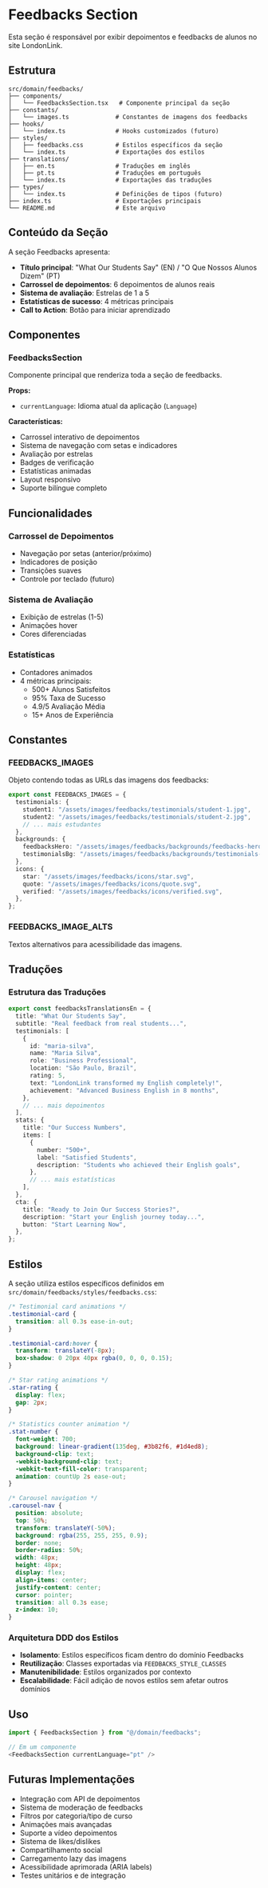 # Feedbacks Section

Esta seção é responsável por exibir depoimentos e feedbacks de alunos no site LondonLink.

## Estrutura

```
src/domain/feedbacks/
├── components/
│   └── FeedbacksSection.tsx   # Componente principal da seção
├── constants/
│   └── images.ts             # Constantes de imagens dos feedbacks
├── hooks/
│   └── index.ts              # Hooks customizados (futuro)
├── styles/
│   ├── feedbacks.css         # Estilos específicos da seção
│   └── index.ts              # Exportações dos estilos
├── translations/
│   ├── en.ts                 # Traduções em inglês
│   ├── pt.ts                 # Traduções em português
│   └── index.ts              # Exportações das traduções
├── types/
│   └── index.ts              # Definições de tipos (futuro)
├── index.ts                  # Exportações principais
└── README.md                 # Este arquivo
```

## Conteúdo da Seção

A seção Feedbacks apresenta:

- **Título principal**: "What Our Students Say" (EN) / "O Que Nossos Alunos Dizem" (PT)
- **Carrossel de depoimentos**: 6 depoimentos de alunos reais
- **Sistema de avaliação**: Estrelas de 1 a 5
- **Estatísticas de sucesso**: 4 métricas principais
- **Call to Action**: Botão para iniciar aprendizado

## Componentes

### FeedbacksSection

Componente principal que renderiza toda a seção de feedbacks.

**Props:**
- `currentLanguage`: Idioma atual da aplicação (`Language`)

**Características:**
- Carrossel interativo de depoimentos
- Sistema de navegação com setas e indicadores
- Avaliação por estrelas
- Badges de verificação
- Estatísticas animadas
- Layout responsivo
- Suporte bilíngue completo

## Funcionalidades

### Carrossel de Depoimentos
- Navegação por setas (anterior/próximo)
- Indicadores de posição
- Transições suaves
- Controle por teclado (futuro)

### Sistema de Avaliação
- Exibição de estrelas (1-5)
- Animações hover
- Cores diferenciadas

### Estatísticas
- Contadores animados
- 4 métricas principais:
  - 500+ Alunos Satisfeitos
  - 95% Taxa de Sucesso
  - 4.9/5 Avaliação Média
  - 15+ Anos de Experiência

## Constantes

### FEEDBACKS_IMAGES

Objeto contendo todas as URLs das imagens dos feedbacks:

```typescript
export const FEEDBACKS_IMAGES = {
  testimonials: {
    student1: "/assets/images/feedbacks/testimonials/student-1.jpg",
    student2: "/assets/images/feedbacks/testimonials/student-2.jpg",
    // ... mais estudantes
  },
  backgrounds: {
    feedbacksHero: "/assets/images/feedbacks/backgrounds/feedbacks-hero.jpg",
    testimonialsBg: "/assets/images/feedbacks/backgrounds/testimonials-bg.jpg",
  },
  icons: {
    star: "/assets/images/feedbacks/icons/star.svg",
    quote: "/assets/images/feedbacks/icons/quote.svg",
    verified: "/assets/images/feedbacks/icons/verified.svg",
  },
};
```

### FEEDBACKS_IMAGE_ALTS

Textos alternativos para acessibilidade das imagens.

## Traduções

### Estrutura das Traduções

```typescript
export const feedbacksTranslationsEn = {
  title: "What Our Students Say",
  subtitle: "Real feedback from real students...",
  testimonials: [
    {
      id: "maria-silva",
      name: "Maria Silva",
      role: "Business Professional",
      location: "São Paulo, Brazil",
      rating: 5,
      text: "LondonLink transformed my English completely!",
      achievement: "Advanced Business English in 8 months",
    },
    // ... mais depoimentos
  ],
  stats: {
    title: "Our Success Numbers",
    items: [
      {
        number: "500+",
        label: "Satisfied Students",
        description: "Students who achieved their English goals",
      },
      // ... mais estatísticas
    ],
  },
  cta: {
    title: "Ready to Join Our Success Stories?",
    description: "Start your English journey today...",
    button: "Start Learning Now",
  },
};
```

## Estilos

A seção utiliza estilos específicos definidos em `src/domain/feedbacks/styles/feedbacks.css`:

```css
/* Testimonial card animations */
.testimonial-card {
  transition: all 0.3s ease-in-out;
}

.testimonial-card:hover {
  transform: translateY(-8px);
  box-shadow: 0 20px 40px rgba(0, 0, 0, 0.15);
}

/* Star rating animations */
.star-rating {
  display: flex;
  gap: 2px;
}

/* Statistics counter animation */
.stat-number {
  font-weight: 700;
  background: linear-gradient(135deg, #3b82f6, #1d4ed8);
  background-clip: text;
  -webkit-background-clip: text;
  -webkit-text-fill-color: transparent;
  animation: countUp 2s ease-out;
}

/* Carousel navigation */
.carousel-nav {
  position: absolute;
  top: 50%;
  transform: translateY(-50%);
  background: rgba(255, 255, 255, 0.9);
  border: none;
  border-radius: 50%;
  width: 48px;
  height: 48px;
  display: flex;
  align-items: center;
  justify-content: center;
  cursor: pointer;
  transition: all 0.3s ease;
  z-index: 10;
}
```

### Arquitetura DDD dos Estilos

- **Isolamento**: Estilos específicos ficam dentro do domínio Feedbacks
- **Reutilização**: Classes exportadas via `FEEDBACKS_STYLE_CLASSES`
- **Manutenibilidade**: Estilos organizados por contexto
- **Escalabilidade**: Fácil adição de novos estilos sem afetar outros domínios

## Uso

```typescript
import { FeedbacksSection } from "@/domain/feedbacks";

// Em um componente
<FeedbacksSection currentLanguage="pt" />
```

## Futuras Implementações

- Integração com API de depoimentos
- Sistema de moderação de feedbacks
- Filtros por categoria/tipo de curso
- Animações mais avançadas
- Suporte a vídeo depoimentos
- Sistema de likes/dislikes
- Compartilhamento social
- Carregamento lazy das imagens
- Acessibilidade aprimorada (ARIA labels)
- Testes unitários e de integração

